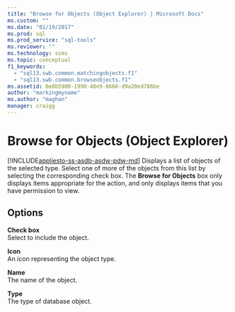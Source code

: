 ```yaml
---
title: "Browse for Objects (Object Explorer) | Microsoft Docs"
ms.custom: ""
ms.date: "01/19/2017"
ms.prod: sql
ms.prod_service: "sql-tools"
ms.reviewer: ""
ms.technology: ssms
ms.topic: conceptual
f1_keywords: 
  - "sql13.swb.common.matchingobjects.f1"
  - "sql13.swb.common.browseobjects.f1"
ms.assetid: 6e8b5900-1990-48e9-8666-d9a20ed786be
author: "markingmyname"
ms.author: "maghan"
manager: craigg
---
```

# Browse for Objects (Object Explorer)
[!INCLUDE[appliesto-ss-asdb-asdw-pdw-md](../../includes/appliesto-ss-asdb-asdw-pdw-md.md)]
Displays a list of objects of the selected type. Select one of more of the objects from this list by selecting the corresponding check box. The **Browse for Objects** box only displays items appropriate for the action, and only displays items that you have permission to view.  
  
## Options  
**Check box**  
Select to include the object.  
  
**Icon**  
An icon representing the object type.  
  
**Name**  
The name of the object.  
  
**Type**  
The type of database object.  
  
